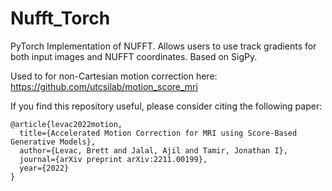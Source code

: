 # Nufft_Torch
PyTorch Implementation of NUFFT. Allows users to use track gradients for both input images and NUFFT coordinates. Based on SigPy.

Used to for non-Cartesian motion correction here: https://github.com/utcsilab/motion_score_mri

If you find this repository useful, please consider citing the following paper:
```
@article{levac2022motion,
  title={Accelerated Motion Correction for MRI using Score-Based Generative Models},
  author={Levac, Brett and Jalal, Ajil and Tamir, Jonathan I},
  journal={arXiv preprint arXiv:2211.00199},
  year={2022}
}
```
